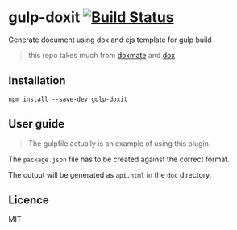 # gulp-doxit [![Build Status](https://travis-ci.org/shuson/gulp-doxit.svg)](https://travis-ci.org/shuson/gulp-doxit)
Generate document using dox and ejs template for gulp build

>this repo takes much from [doxmate](https://github.com/JacksonTian/doxmate) and [dox](https://github.com/tj/dox) 

## Installation
```
npm install --save-dev gulp-doxit
```

## User guide

>The gulpfile actually is an example of using this plugin.

The ``package.json`` file has to be created against the correct format.

The output will be generated as ``api.html`` in the ``doc`` directory.

## Licence

MIT
